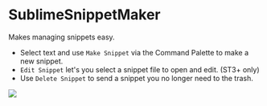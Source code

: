 SublimeSnippetMaker
========

Makes managing snippets easy.

* Select text and use `Make Snippet` via the Command Palette to make a new snippet.
* `Edit Snippet` let's you select a snippet file to open and edit. (ST3+ only)
* Use `Delete Snippet` to send a snippet you no longer need to the trash.

![](https://raw.githubusercontent.com/jugyo/SublimeSnippetMaker/master/demo.gif)
